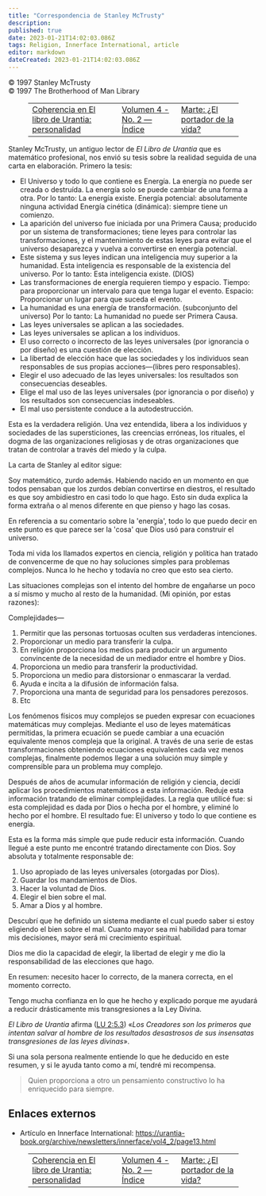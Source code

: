 ```yaml
---
title: "Correspondencia de Stanley McTrusty"
description: 
published: true
date: 2023-01-21T14:02:03.086Z
tags: Religion, Innerface International, article
editor: markdown
dateCreated: 2023-01-21T14:02:03.086Z
---
```


<p class="v-card v-sheet theme--light grey lighten-3 px-2">© 1997 Stanley McTrusty<br>© 1997 The Brotherhood of Man Library</p>
<figure class="table chapter-navigator">
  <table>
    <tbody>
      <tr>
        <td>
        <a href="/es/article/Jacques_Dupont/Consistency_in_The_Urantia_Book_Personality">
          <span class="mdi mdi-arrow-left-drop-circle"></span><span class="pl-2">Coherencia en El libro de Urantia: personalidad</span>
        </a>
        </td>
        <td>
        <a href="/es/index/articles_innerface#volumen-4-no-2">
          <span class="mdi mdi-book-open-variant"></span><span class="pl-2">Volumen 4 - No. 2 — Índice</span>
        </a>
        </td>
        <td>
        <a href="/es/article/Dick_Bain/Mars_The_Bearer_of_Life">
          <span class="pr-2">Marte: ¿El portador de la vida?</span><span class="mdi mdi-arrow-right-drop-circle"></span>
        </a>
        </td>
      </tr>
    </tbody>
  </table>
</figure>


Stanley McTrusty, un antiguo lector de _El Libro de Urantia_ que es matemático profesional, nos envió su tesis sobre la realidad seguida de una carta en elaboración. Primero la tesis:

- El Universo y todo lo que contiene es Energía.
	La energía no puede ser creada o destruída.
	La energía solo se puede cambiar de una forma a otra.
	Por lo tanto: La energía existe.
	Energía potencial: absolutamente ninguna actividad
	Energía cinética (dinámica): siempre tiene un comienzo.
- La aparición del universo fue iniciada por una Primera Causa; producido por un sistema de transformaciones; tiene leyes para controlar las transformaciones, y el mantenimiento de estas leyes para evitar que el universo desaparezca y vuelva a convertirse en energía potencial.
- Este sistema y sus leyes indican una inteligencia muy superior a la humanidad. Esta inteligencia es responsable de la existencia del universo.
	Por lo tanto: Esta inteligencia existe. (DIOS)
- Las transformaciones de energía requieren tiempo y espacio.
	Tiempo: para proporcionar un intervalo para que tenga lugar el evento.
	Espacio: Proporcionar un lugar para que suceda el evento.
- La humanidad es una energía de transformación. (subconjunto del universo) Por lo tanto: La humanidad no puede ser Primera Causa.
- Las leyes universales se aplican a las sociedades.
- Las leyes universales se aplican a los individuos.
- El uso correcto o incorrecto de las leyes universales (por ignorancia o por diseño) es una cuestión de elección.
- La libertad de elección hace que las sociedades y los individuos sean responsables de sus propias acciones—(libres pero responsables).
- Elegir el uso adecuado de las leyes universales: los resultados son consecuencias deseables.
- Elige el mal uso de las leyes universales (por ignorancia o por diseño) y los resultados son consecuencias indeseables.
- El mal uso persistente conduce a la autodestrucción.

Esta es la verdadera religión. Una vez entendida, libera a los individuos y sociedades de las supersticiones, las creencias erróneas, los rituales, el dogma de las organizaciones religiosas y de otras organizaciones que tratan de controlar a través del miedo y la culpa.

La carta de Stanley al editor sigue:

Soy matemático, zurdo además. Habiendo nacido en un momento en que todos pensaban que los zurdos debían convertirse en diestros, el resultado es que soy ambidiestro en casi todo lo que hago. Esto sin duda explica la forma extraña o al menos diferente en que pienso y hago las cosas.

En referencia a su comentario sobre la 'energía', todo lo que puedo decir en este punto es que parece ser la 'cosa' que Dios usó para construir el universo.

Toda mi vida los llamados expertos en ciencia, religión y política han tratado de convencerme de que no hay soluciones simples para problemas complejos. Nunca lo he hecho y todavía no creo que esto sea cierto.

Las situaciones complejas son el intento del hombre de engañarse un poco a sí mismo y mucho al resto de la humanidad. (Mi opinión, por estas razones):

Complejidades—
1. Permitir que las personas tortuosas oculten sus verdaderas intenciones.
2. Proporcionar un medio para transferir la culpa.
3. En religión proporciona los medios para producir un argumento convincente de la necesidad de un mediador entre el hombre y Dios.
4. Proporciona un medio para transferir la productividad.
5. Proporciona un medio para distorsionar o enmascarar la verdad.
6. Ayuda e incita a la difusión de información falsa.
7. Proporciona una manta de seguridad para los pensadores perezosos.
8. Etc

Los fenómenos físicos muy complejos se pueden expresar con ecuaciones matemáticas muy complejas. Mediante el uso de leyes matemáticas permitidas, la primera ecuación se puede cambiar a una ecuación equivalente menos compleja que la original. A través de una serie de estas transformaciones obteniendo ecuaciones equivalentes cada vez menos complejas, finalmente podemos llegar a una solución muy simple y comprensible para un problema muy complejo.

Después de años de acumular información de religión y ciencia, decidí aplicar los procedimientos matemáticos a esta información. Reduje esta información tratando de eliminar complejidades. La regla que utilicé fue: si esta complejidad es dada por Dios o hecha por el hombre, y eliminé lo hecho por el hombre. El resultado fue: El universo y todo lo que contiene es energía.

Esta es la forma más simple que pude reducir esta información. Cuando llegué a este punto me encontré tratando directamente con Dios. Soy absoluta y totalmente responsable de:
1. Uso apropiado de las leyes universales (otorgadas por Dios).
2. Guardar los mandamientos de Dios.
3. Hacer la voluntad de Dios.
4. Elegir el bien sobre el mal.
5. Amar a Dios y al hombre.

Descubrí que he definido un sistema mediante el cual puedo saber si estoy eligiendo el bien sobre el mal. Cuanto mayor sea mi habilidad para tomar mis decisiones, mayor será mi crecimiento espiritual.

Dios me dio la capacidad de elegir, la libertad de elegir y me dio la responsabilidad de las elecciones que hago.

En resumen: necesito hacer lo correcto, de la manera correcta, en el momento correcto.

Tengo mucha confianza en lo que he hecho y explicado porque me ayudará a reducir drásticamente mis transgresiones a la Ley Divina.

_El Libro de Urantia_ afirma ([LU 2:5.3](/es/The_Urantia_Book/2#p5_3)) «_Los Creadores son los primeros que intentan salvar al hombre de los resultados desastrosos de sus insensatas transgresiones de las leyes divinas_».

Si una sola persona realmente entiende lo que he deducido en este resumen, y si le ayuda tanto como a mí, tendré mi recompensa.

> Quien proporciona a otro un pensamiento constructivo lo ha enriquecido para siempre.

## Enlaces externos

* Artículo en Innerface International: https://urantia-book.org/archive/newsletters/innerface/vol4_2/page13.html

<figure class="table chapter-navigator">
  <table>
    <tbody>
      <tr>
        <td>
        <a href="/es/article/Jacques_Dupont/Consistency_in_The_Urantia_Book_Personality">
          <span class="mdi mdi-arrow-left-drop-circle"></span><span class="pl-2">Coherencia en El libro de Urantia: personalidad</span>
        </a>
        </td>
        <td>
        <a href="/es/index/articles_innerface#volumen-4-no-2">
          <span class="mdi mdi-book-open-variant"></span><span class="pl-2">Volumen 4 - No. 2 — Índice</span>
        </a>
        </td>
        <td>
        <a href="/es/article/Dick_Bain/Mars_The_Bearer_of_Life">
          <span class="pr-2">Marte: ¿El portador de la vida?</span><span class="mdi mdi-arrow-right-drop-circle"></span>
        </a>
        </td>
      </tr>
    </tbody>
  </table>
</figure>
